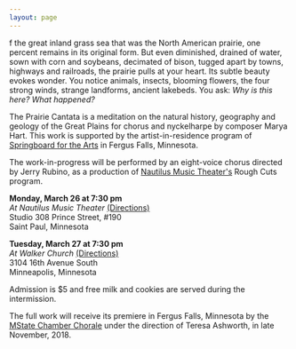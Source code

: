 ```yaml
---
layout: page
---
```

f the great inland grass sea that was the North American prairie, one percent remains in its original form. But even diminished, drained of water, sown with corn and soybeans, decimated of bison, tugged apart by towns, highways and railroads, the prairie pulls at your heart. Its subtle beauty evokes wonder. You notice animals, insects, blooming flowers, the four strong winds, strange landforms, ancient lakebeds. You ask: _Why is this here? What happened?_

The Prairie Cantata is a meditation on the natural history, geography and geology of the Great Plains for chorus and nyckelharpe by composer Marya Hart. This work is supported by the artist-in-residence program of [Springboard for the Arts](https://springboardforthearts.org) in Fergus Falls, Minnesota.

The work-in-progress will be performed by an eight-voice chorus directed by Jerry Rubino, as a production of [Nautilus Music Theater's](http://www.nautilusmusictheater.org) Rough Cuts program.

**Monday, March 26 at 7:30 pm**  
_At Nautilus Music Theater_ [(Directions)](https://www.google.com/maps/dir/''/nautilus+music+theater/@44.9492435,-93.1535978,12z/data=!4m8!4m7!1m0!1m5!1m1!1s0x87f7d55b4c90fe1b:0x951f55ee2fb41800!2m2!1d-93.083558!2d44.9492649)  
Studio 308 Prince Street, #190  
Saint Paul, Minnesota

**Tuesday, March 27 at 7:30 pm**  
_At Walker Church_ [(Directions)](https://www.google.com/maps/dir/''/Walker+Church/data=!4m5!4m4!1m0!1m2!1m1!1s0x87f62805b1bfb3c3:0x85119fe82f94eeea?sa=X&ved=0ahUKEwiFvLnzg_vZAhUJM6wKHZCXCVcQ9RcImQEwCw)  
3104 16th Avenue South  
Minneapolis, Minnesota

Admission is $5 and free milk and cookies are served during the intermission.

The full work will receive its premiere in Fergus Falls, Minnesota by the [MState Chamber Chorale](http://www.minnesota.edu) under the direction of Teresa Ashworth, in late November, 2018.
